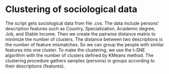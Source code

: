# Clustering of sociological data
The script gets sociological data from file .cvs. The data include persons' description features such as Country, Specialization, Academic degree, Job, and Stable Income.
Then we create the pairwise distance matrix to minimize the number of clusters. The distance between two descriptions is the number of feature mismatches. So we can group the people with similar features into one cluster.
To make the clustering, we use the t-SNE algorithm with the number of clusters defined by KMeans method. The clustering procedure gathers samples (persons) in groups according to their descriptions (features).

